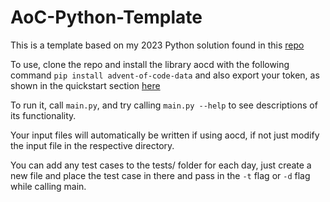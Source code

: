 # AoC-Python-Template

This is a template based on my 2023 Python solution found in this [repo](https://github.com/Anshuman-UCSB/Advent-Of-Code)

To use, clone the repo and install the library aocd with the following command
`pip install advent-of-code-data`
and also export your token, as shown in the quickstart section [here](https://pypi.org/project/advent-of-code-data/)

To run it, call `main.py`, and try calling `main.py --help` to see descriptions of its functionality.

Your input files will automatically be written if using aocd, if not just modify the input file in the respective directory.

You can add any test cases to the tests/ folder for each day, just create a new file and place the test case in there and pass in the `-t` flag or `-d` flag while calling main.
